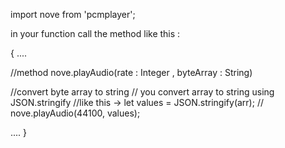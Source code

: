 import nove from 'pcmplayer';


in your function call the method like this :


{
....

//method
nove.playAudio(rate : Integer , byteArray : String)

//convert byte array to string
// you convert array to string using JSON.stringify
//like this -> let values = JSON.stringify(arr);
//             nove.playAudio(44100, values);



....
}
